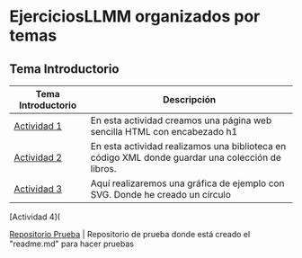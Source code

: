 # EjerciciosLLMM organizados por temas
## Tema Introductorio

Tema Introductorio | Descripción
----------- | -----------
[Actividad 1](/Tema1/Actividad-1-HTML.html) | En esta actividad creamos una página web sencilla HTML con encabezado h1
[Actividad 2](/Tema1/Actividad-2-XML-LMAR.xml) | En esta actividad realizamos una biblioteca en código XML donde guardar una colección de libros.
[Actividad 3](/Tema1/Actividad-3-SVG-LMAR.html) | Aquí realizaremos una gráfica de ejemplo con SVG. Donde he creado un círculo
[Actividad 4](












[Repositorio Prueba](https://github.com/Hadrivm/prueba) | Repositorio de prueba donde está creado el "readme.md" para hacer pruebas
